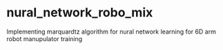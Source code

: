 # nural_network_robo_mix
Implementing marquardtz algorithm for  nural network learning  for 6D arm robot manupulator training
